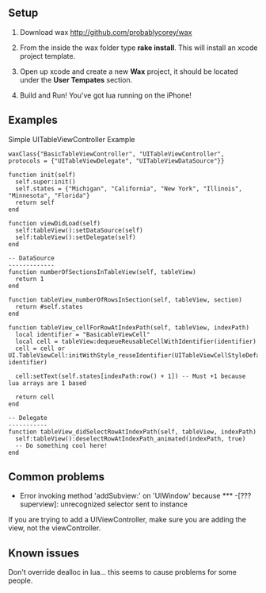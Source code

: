 Setup
-----

1. Download wax http://github.com/probablycorey/wax

2. From the inside the wax folder type **rake install**. This will install an xcode project template.

3. Open up xcode and create a new **Wax** project, it should be located under the **User Tempates** section. 

4. Build and Run! You've got lua running on the iPhone!


Examples
--------

Simple UITableViewController Example

    waxClass{"BasicTableViewController", "UITableViewController", protocols = {"UITableViewDelegate", "UITableViewDataSource"}}

    function init(self)
      self.super:init()
      self.states = {"Michigan", "California", "New York", "Illinois", "Minnesota", "Florida"}
      return self
    end

    function viewDidLoad(self)
      self:tableView():setDataSource(self)
      self:tableView():setDelegate(self)
    end

    -- DataSource
    -------------
    function numberOfSectionsInTableView(self, tableView)
      return 1
    end

    function tableView_numberOfRowsInSection(self, tableView, section)
      return #self.states
    end

    function tableView_cellForRowAtIndexPath(self, tableView, indexPath)  
      local identifier = "BasicableViewCell"
      local cell = tableView:dequeueReusableCellWithIdentifier(identifier)
      cell = cell or UI.TableViewCell:initWithStyle_reuseIdentifier(UITableViewCellStyleDefault, identifier)  

      cell:setText(self.states[indexPath:row() + 1]) -- Must +1 because lua arrays are 1 based

      return cell
    end

    -- Delegate
    -----------
    function tableView_didSelectRowAtIndexPath(self, tableView, indexPath)
      self:tableView():deselectRowAtIndexPath_animated(indexPath, true)
      -- Do something cool here!
    end

Common problems
---------------
- Error invoking method 'addSubview:' on 'UIWindow' because *** -[??? superview]: unrecognized selector sent to instance

If you are trying to add a UIViewController, make sure you are adding the view, not the viewController.

Known issues
------------
Don't override dealloc in lua... this seems to cause problems for some people.